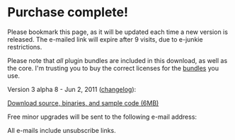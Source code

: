 # Purchase complete!

Please bookmark this page, as it will be updated each time a new version is released. The e-mailed link will expire after 9 visits, due to e-junkie restrictions.

Please note that *all* plugin bundles are included in this download, as well as the core. I'm trusting you to buy the correct licenses for the  [bundles](/plugins) you use. 

Version 3 alpha 8 - Jun 2, 2011 ([changelog](/releases/3-alpha-8)): 

<a href="http://downloads.imageresizing.net/Resizer3-alpha-8-full-Jun-2-2011.zip" class="awesome green">Download source, binaries, and sample code (6MB)</a>

Free minor upgrades will be sent to the following e-mail address: 

<!-- http://imageresizing.net/purchase/completed?txn_id=8S630904NC944974C&item_number=929356&payer_email=nathanael.jones%40gmail.com&first_name=Nathanael&last_name=Jones&quantity=1&currency=USD&payment_status=Completed&sku=R3Bundle1Pro&hash=74eb5504bd2cb6f9bf83010276b42bb2comp -->
<script type="text/javascript">
//<!--
var queryString = {};
window.location.href.replace(
    new RegExp("([^?=&]+)(=([^&]*))?", "g"),
    function($0, $1, $2, $3) { queryString[unescape($1)] = unescape($3); }
);

document.write(queryString['payer_email']); 
//-->
</script>

<!--If there is an additional e-mail address you would like e-mail notifications to be sent to, you may add it here:-->



All e-mails include unsubscribe links.


<!-- Google Code for Purchase Completed Conversion Page -->
<script type="text/javascript">
/* <![CDATA[ */
var google_conversion_id = 1054642781;
var google_conversion_language = "en";
var google_conversion_format = "2";
var google_conversion_color = "ffffff";
var google_conversion_label = "-zg1CP2v4wEQ3aTy9gM";
var google_conversion_value = 0;
if (39.00) {
  google_conversion_value = 39.00;
}
/* ]]> */
</script>
<script type="text/javascript" src="http://www.googleadservices.com/pagead/conversion.js">
</script>
<noscript>
<div style="display:inline;">
<img height="1" width="1" style="border-style:none;" alt="" src="http://www.googleadservices.com/pagead/conversion/1054642781/?value=39.00&amp;label=-zg1CP2v4wEQ3aTy9gM&amp;guid=ON&amp;script=0"/>
</div>
</noscript>